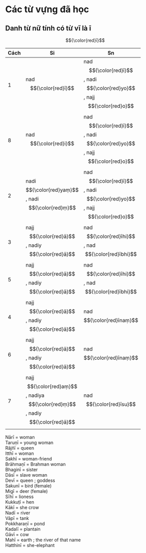 # Các từ vựng đã học

## Danh từ nữ tính có từ vĩ là ī
$${\color{red}ī}$$

| Cách | Si | Sn |
| ----- | ----- | ----- |
| 1 | nad $${\color{red}ī}$$ | nad$${\color{red}ī}$$, nadi$${\color{red}yo}$$, najj$${\color{red}o}$$ |
| 8 | nad$${\color{red}i}$$ | nad$${\color{red}ī}$$, nadi$${\color{red}yo}$$, najj$${\color{red}o}$$ |
| 2 | nadi$${\color{red}yaṃ}$$, nadi$${\color{red}ṃ}$$ | nad$${\color{red}ī}$$, nadi$${\color{red}yo}$$, najj$${\color{red}o}$$ |
| 3 | najj$${\color{red}ā}$$, nadiy$${\color{red}ā}$$ | nad$${\color{red}īhi}$$, nad$${\color{red}ībhi}$$ |
| 5 | najj$${\color{red}ā}$$, nadiy$${\color{red}ā}$$ | nad$${\color{red}īhi}$$, nad$${\color{red}ībhi}$$ |
| 4 | najj$${\color{red}ā}$$, nadiy$${\color{red}ā}$$ | nad$${\color{red}īnaṃ}$$ |
| 6 | najj$${\color{red}ā}$$, nadiy$${\color{red}ā}$$ | nad$${\color{red}īnaṃ}$$ |
| 7 | najj$${\color{red}aṃ}$$, nadiya$${\color{red}ṃ}$$, nadiy$${\color{red}ā}$$ | nad$${\color{red}īsu}$$ |


Nārī = woman  
Taruṇī = young woman  
Rājñī = queen  
Itthī = woman  
Sakhī = woman-friend  
Brāhmaṇī = Brahman woman  
Bhaginī = sister  
Dāsī = slave woman  
Devī = queen ; goddess  
Sakunī = bird (female)  
Migī = deer (female)  
Sīhī = lioness  
Kukkuṭī = hen  
Kākī = she crow  
Nadī = river  
Vāpī = tank  
Pokkharaṇī = pond  
Kadalī = plantain  
Gāvī = cow  
Mahī = earth ; the river of that name  
Hatthinī = she-elephant  
